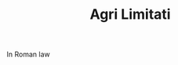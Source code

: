 ---
title: Agri Limitati
letter: A
permalink: "/definitions/bld-agri-limitati.html"
body: In Roman law
published_at: '2018-07-07'
source: Black's Law Dictionary 2nd Ed (1910)
layout: post
---